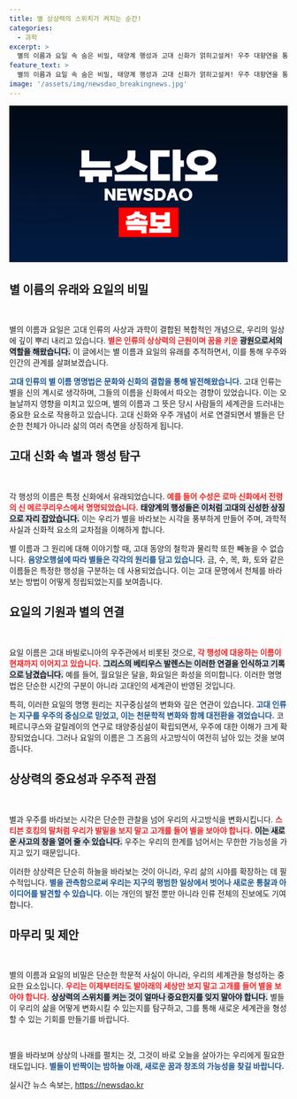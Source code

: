```yaml
---
title: 별 상상력의 스위치가 켜지는 순간!
categories:
  - 과학
excerpt: >
  별의 이름과 요일 속 숨은 비밀, 태양계 행성과 고대 신화가 얽히고설켜! 우주 대향연을 통해 인류의 꿈을 키워온 별빛을 다시 바라보며, 상상력의 힘을 깨닫자. 당신의 시각을 바꿔보세요!
feature_text: >
  별의 이름과 요일 속 숨은 비밀, 태양계 행성과 고대 신화가 얽히고설켜! 우주 대향연을 통해 인류의 꿈을 키워온 별빛을 다시 바라보며, 상상력의 힘을 깨닫자. 당신의 시각을 바꿔보세요!
image: '/assets/img/newsdao_breakingnews.jpg'
---
```


<p><img src="/assets/img/newsdao_breakingnews.jpg" alt="koreaapp 속보" /></p>

<h2 data-ke-size="size26">별 이름의 유래와 요일의 비밀</h2>

<p data-ke-size="size16">&nbsp;</p>

<p>별의 이름과 요일은 고대 인류의 사상과 과학이 결합된 복합적인 개념으로, 우리의 일상에 깊이 뿌리 내리고 있습니다. <b><span style="color: #ee2323;">별은 인류의 상상력의 근원이며 꿈을 키운 </span></b><b><span style="background-color: #21538527;">광원으로서의 역할을 해왔습니다.</span></b> 이 글에서는 별 이름과 요일의 유래를 추적하면서, 이를 통해 우주와 인간의 관계를 살펴보겠습니다.</p>

<p><b><span style="color: #1a5490;">고대 인류의 별 이름 명명법은 문화와 신화의 결합을 통해 발전해왔습니다.</span></b> 고대 인류는 별을 신의 계시로 생각하며, 그들의 이름을 신화에서 따오는 경향이 있었습니다. 이는 오늘날까지 영향을 미치고 있으며, 별의 이름과 그 뜻은 당시 사람들의 세계관을 드러내는 중요한 요소로 작용하고 있습니다. 고대 신화와 우주 개념이 서로 연결되면서 별들은 단순한 천체가 아니라 삶의 여러 측면을 상징하게 됩니다.</p>

<h2 data-ke-size="size26">고대 신화 속 별과 행성 탐구</h2>

<p data-ke-size="size16">&nbsp;</p>

<p>각 행성의 이름은 특정 신화에서 유래되었습니다. <b><span style="color: #ee2323;">예를 들어 수성은 로마 신화에서 전령의 신 메르쿠리우스에서 명명되었습니다.</span></b> <b><span style="background-color: #21538527;">태양계의 행성들은 이처럼 고대의 신성한 상징으로 자리 잡았습니다.</span></b> 이는 우리가 별을 바라보는 시각을 풍부하게 만들어 주며, 과학적 사실과 신화적 요소의 교차점을 이해하게 합니다.</p>

<p>별 이름과 그 원리에 대해 이야기할 때, 고대 동양의 철학과 물리학 또한 빼놓을 수 없습니다. <b><span style="color: #1a5490;">음양오행설에 따라 별들은 각각의 원리를 담고 있습니다.</span></b> 금, 수, 목, 화, 토와 같은 이름들은 특정한 행성을 구분하는 데 사용되었습니다. 이는 고대 문명에서 천체를 바라보는 방법이 어떻게 정립되었는지를 보여줍니다.</p>

<h2 data-ke-size="size26">요일의 기원과 별의 연결</h2>

<p data-ke-size="size16">&nbsp;</p>

<p>요일 이름은 고대 바빌로니아의 우주관에서 비롯된 것으로, <b><span style="color: #ee2323;">각 행성에 대응하는 이름이 현재까지 이어지고 있습니다.</span></b> <b><span style="background-color: #21538527;">그리스의 베티우스 발렌스는 이러한 연결을 인식하고 기록으로 남겼습니다.</span></b> 예를 들어, 월요일은 달을, 화요일은 화성을 의미합니다. 이러한 명명법은 단순한 시간의 구분이 아니라 고대인의 세계관이 반영된 것입니다.</p>

<p>특히, 이러한 요일의 명명 원리는 지구중심설의 변화와 깊은 연관이 있습니다. <b><span style="color: #1a5490;">고대 인류는 지구를 우주의 중심으로 믿었고, 이는 천문학적 변화와 함께 대전환을 겪었습니다.</span></b> 코페르니쿠스와 갈릴레이의 연구로 태양중심설이 확립되면서, 우주에 대한 이해가 크게 확장되었습니다. 그러나 요일의 이름은 그 즈음의 사고방식이 여전히 남아 있는 것을 보여줍니다.</p>

<h2 data-ke-size="size26">상상력의 중요성과 우주적 관점</h2>

<p data-ke-size="size16">&nbsp;</p>

<p>별과 우주를 바라보는 시각은 단순한 관찰을 넘어 우리의 사고방식을 변화시킵니다. <b><span style="color: #ee2323;">스티븐 호킹의 말처럼 우리가 발밑을 보지 말고 고개를 들어 별을 보아야 합니다.</span></b> <b><span style="background-color: #21538527;">이는 새로운 사고의 창을 열어 줄 수 있습니다.</span></b> 우주는 우리의 한계를 넘어서는 무한한 가능성을 가지고 있기 때문입니다.</p>

<p>이러한 상상력은 단순히 하늘을 바라보는 것이 아니라, 우리 삶의 시야를 확장하는 데 필수적입니다. <b><span style="color: #1a5490;">별을 관측함으로써 우리는 지구의 평범한 일상에서 벗어나 새로운 통찰과 아이디어를 발견할 수 있습니다.</span></b> 이는 개인의 발전 뿐만 아니라 인류 전체의 진보에도 기여합니다.</p>

<h2 data-ke-size="size26">마무리 및 제안</h2>

<p data-ke-size="size16">&nbsp;</p>

<p>별의 이름과 요일의 비밀은 단순한 학문적 사실이 아니라, 우리의 세계관을 형성하는 중요한 요소입니다. <b><span style="color: #ee2323;">우리는 이제부터라도 발아래의 세상만 보지 말고 고개를 들어 별을 보아야 합니다.</span></b> <b><span style="background-color: #21538527;">상상력의 스위치를 켜는 것이 얼마나 중요한지를 잊지 말아야 합니다.</span></b> 별들이 우리의 삶을 어떻게 변화시킬 수 있는지를 탐구하고, 그를 통해 새로운 세계관을 형성할 수 있는 기회를 만들기를 바랍니다. </p>

<p data-ke-size="size16">&nbsp;</p> 

<p>별을 바라보며 상상의 나래를 펼치는 것, 그것이 바로 오늘을 살아가는 우리에게 필요한 태도입니다. <b><span style="color: #1a5490;">별들이 반짝이는 밤하늘 아래, 새로운 꿈과 창조의 가능성을 찾길 바랍니다.</span></b></p>
실시간 뉴스 속보는, <a href="https://newsdao.kr" rel="dofollow">https://newsdao.kr</a>


